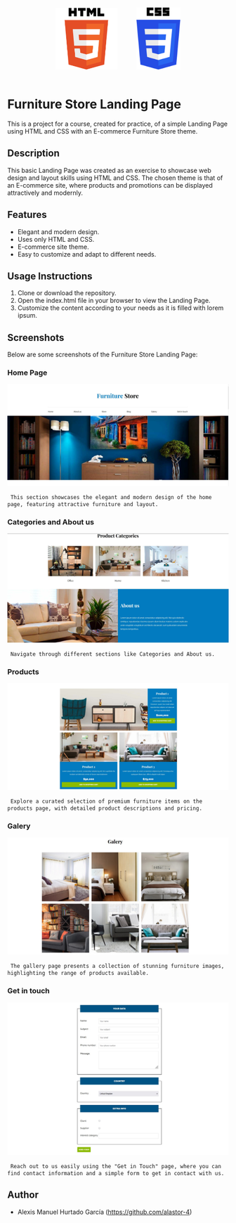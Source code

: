
<div align="center">
  <img src="tools/HTML5.png" alt="HTML5" width="140" style="margin: 20px;">
  <img src="tools/CSS3.png" alt="CSS3" width="100" style="margin: 20px;">
</div>

# Furniture Store Landing Page

This is a project for a course, created for practice, of a simple Landing Page using HTML and CSS with an E-commerce Furniture Store theme.

## Description

This basic Landing Page was created as an exercise to showcase web design and layout skills using HTML and CSS. The chosen theme is that of an E-commerce site, where products and promotions can be displayed attractively and modernly.

## Features

- Elegant and modern design.
- Uses only HTML and CSS.
- E-commerce site theme.
- Easy to customize and adapt to different needs.

## Usage Instructions

1. Clone or download the repository.
2. Open the index.html file in your browser to view the Landing Page.
3. Customize the content according to your needs as it is filled with lorem ipsum.

## Screenshots

Below are some screenshots of the Furniture Store Landing Page:

### Home Page

![Furniture Store](screenshots/FurnitureStore.jpg)

     This section showcases the elegant and modern design of the home page, featuring attractive furniture and layout.

### Categories and About us

![Sections](screenshots/Sections.jpg)

     Navigate through different sections like Categories and About us.

### Products

![Products](screenshots/Products.jpg)

     Explore a curated selection of premium furniture items on the products page, with detailed product descriptions and pricing.

### Galery

![Galery](screenshots/Galery.jpg)

     The gallery page presents a collection of stunning furniture images, highlighting the range of products available.

### Get in touch

![Get in touch](screenshots/Get_in_touch.jpg)

     Reach out to us easily using the "Get in Touch" page, where you can find contact information and a simple form to get in contact with us.

## Author

- Alexis Manuel Hurtado García (<https://github.com/alastor-4>)
